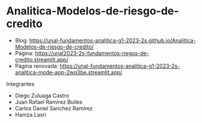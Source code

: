 # Analitica-Modelos-de-riesgo-de-credito

- Blog: https://unal-fundamentos-analitica-g1-2023-2s.github.io/Analitica-Modelos-de-riesgo-de-credito/
- Página: https://unal2023-2s-fundamentos-riegos-de-credito.streamlit.app/
- Página renovada: https://unal-fundamentos-analitica-g1-2023-2s-analitica-mode-app-2wq3be.streamlit.app/

Integrantes
- Diego Zuluaga Castro
- Juan Rafael Ramírez Builes
- Carlos Daniel Sanchez Ramirez
- Hamza Lasri
